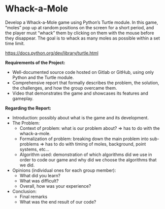 # Whack-a-Mole
Develop a Whack-a-Mole game using Python’s Turtle module. In this game, “moles” pop up at random positions on the screen for a short period, and the player must “whack” them by clicking on them with the mouse before they disappear. The goal is to whack as many moles as possible within a set time limit.

https://docs.python.org/dev/library/turtle.html

**Requirements of the Project:**
- Well-documented source code hosted on Gitlab or GitHub, using only Python and the Turtle module.
- Comprehensive report that formally describes the problem, the solution, the challenges, and how the group overcame them.
- Video that demonstrates the game and showcases its features and gameplay.

**Regarding the Report:**
- Introduction: possibly about what is the game and its development.
- The Problem:
  - Context of problem: what is our problem about? => has to do with the whack-a-mole.
  - Formalization of problem: breaking down the main problem into sub-problems => has to do with timing of moles, background, point systems, etc...
  - Algorithm used: demonstration of which algorithms did we use in order to code our game and why did we choose the algorithms that we did.
- Opinions (individual ones for each group member):
  - What did you learn?
  - What was difficult?
  - Overall, how was your experience?
- Conclusion:
  - Final remarks
  - What was the end result of our code?
